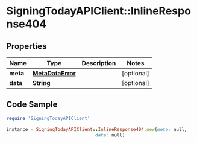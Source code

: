 # SigningTodayAPIClient::InlineResponse404

## Properties

Name | Type | Description | Notes
------------ | ------------- | ------------- | -------------
**meta** | [**MetaDataError**](MetaDataError.md) |  | [optional] 
**data** | **String** |  | [optional] 

## Code Sample

```ruby
require 'SigningTodayAPIClient'

instance = SigningTodayAPIClient::InlineResponse404.new(meta: null,
                                 data: null)
```


